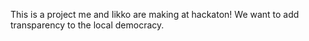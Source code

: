 This is a project me and Iikko are making at <ting> hackaton!
We want to add transparency to the local democracy.
